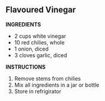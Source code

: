## Flavoured Vinegar

**INGREDIENTS**

- 2 cups white vinegar
- 10 red chilies, whole
- 1 onion, diced
- 3 cloves garlic, diced

**INSTRUCTIONS**

1. Remove stems from chilies
1. Mix all ingredients in a jar or bottle
1. Store in refrigirator
